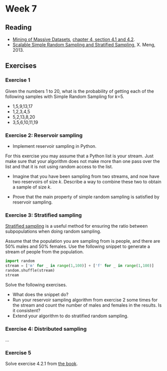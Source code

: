 # Week 7
## Reading
- [Mining of Massive Datasets](http://www.mmds.org/#book), [chapter 4, section 4.1 and 4.2](http://infolab.stanford.edu/~ullman/mmds/ch4.pdf).
- [Scalable Simple Random Sampling and Stratified Sampling](http://proceedings.mlr.press/v28/meng13a.pdf), X. Meng, 2013.

## Exercises
### Exercise 1
Given the numbers 1 to 20, what is the probability of getting each of the following samples with Simple Random Sampling for _k_=5.

- 1,5,9,13,17
- 1,2,3,4,5
- 5,2,13,8,20
- 3,5,6,10,11,19

### Exercise 2: Reservoir sampling
- Implement reservoir sampling in Python.

For this exercise you may assume that a Python list is your stream. Just make sure that your algorithm does not make more than one pass over the list and that it is not using random access to the list.

- Imagine that you have been sampling from two streams, and now have two reservoirs of size _k_. Describe a way to combine these two to obtain a sample of size _k_. 

- Prove that the main property of simple random sampling is satisfied by reservoir sampling.

### Exercise 3: Stratified sampling
[Stratified sampling](https://en.wikipedia.org/wiki/Stratified_sampling) is a useful method for ensuring the ratio between subpopulations when doing random sampling.

Assume that the population you are sampling from is people, and there are 50% males and 50% females. Use the following snippet to generate a stream of people from the population.

```python
import random
stream = ['m' for _ in range(1,100)] + ['f' for _ in range(1,100)]
random.shuffle(stream)
stream
```

Solve the following exercises.

- What does the snippet do?
- Run your reservoir sampling algorithm from exercise 2 some times for the stream and count the number of males and females in the results. Is it consistent?
- Extend your algorithm to do stratified random sampling.

### Exercise 4: Distributed sampling
...

### Exercise 5
Solve exercise 4.2.1 from [the book](http://infolab.stanford.edu/~ullman/mmds/ch4.pdf).